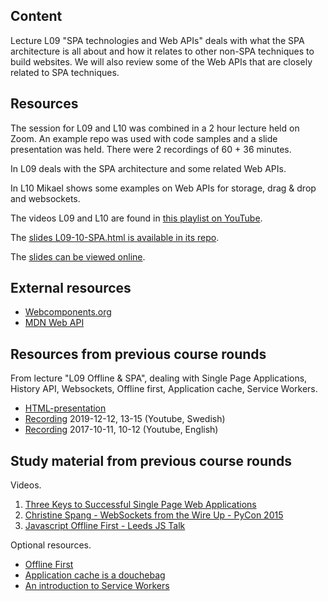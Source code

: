 ## Content

Lecture L09 "SPA technologies and Web APIs" deals with what the SPA architecture is all about and how it relates to other non-SPA techniques to build websites. We will also review some of the Web APIs that are closely related to SPA techniques.



## Resources

The session for L09 and L10 was combined in a 2 hour lecture held on Zoom. An example repo was used with code samples and a slide presentation was held. There were 2 recordings of 60 + 36 minutes.

In L09 deals with the SPA architecture and some related Web APIs.

In L10 Mikael shows some examples on Web APIs for storage, drag & drop and websockets.

The videos L09 and L10 are found in [this playlist on YouTube](https://www.youtube.com/playlist?list=PLEtyhUSKTK3j1CnTUOZir50aN58GGQ7m6).

The [slides L09-10-SPA.html is available in its repo](https://gitlab.lnu.se/1dv525/content/slides).

The [slides can be viewed online](http://1dv525.mikaelroos.se/slides/L09-10-SPA.html).

<!--
The example repo can be [cloned from its origin](https://gitlab.lnu.se/1dv525/content/example).

The [examples from the lectures can be viewed online](http://1dv525.mikaelroos.se/example/).
-->


## External resources

* [Webcomponents.org](https://www.webcomponents.org/)
* [MDN Web API](https://developer.mozilla.org/en-US/docs/Web/API)



## Resources from previous course rounds

From lecture "L09 Offline & SPA", dealing with Single Page Applications, History API, Websockets, Offline first, Application cache, Service Workers.

- [HTML-presentation](https://rawgit.com/CS-LNU-Learning-Objects/client-side-javascript/master/lectures/05-offlinespa/)
- [Recording](https://youtu.be/A-DRqIzqg70) 2019-12-12, 13-15 (Youtube, Swedish)
- [Recording](https://youtu.be/5Fe3NrjFdqs) 2017-10-11, 10-12 (Youtube, English)



## Study material from previous course rounds

Videos.

1. [Three Keys to Successful Single Page Web Applications](https://youtu.be/46Bu9ms9mBg)
2. [Christine Spang - WebSockets from the Wire Up - PyCon 2015](https://youtu.be/u5QT3luWx7w)
3. [Javascript Offline First - Leeds JS Talk](https://youtu.be/PEHGSiC9_ck)



Optional resources.

* [Offline First](http://alistapart.com/article/offline-first)
* [Application cache is a douchebag](http://alistapart.com/article/application-cache-is-a-douchebag)
* [An introduction to Service Workers](http://www.html5rocks.com/en/tutorials/service-worker/introduction/)
